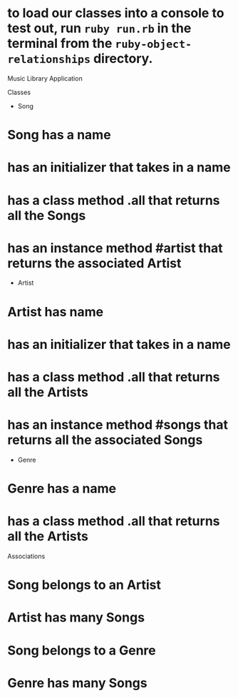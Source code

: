 # to load our classes into a console to test out, run `ruby run.rb` in the terminal from the `ruby-object-relationships` directory.

Music Library Application

Classes

* Song
# Song has a name
# has an initializer that takes in a name
# has a class method .all that returns all the Songs
# has an instance method #artist that returns the associated Artist

* Artist
# Artist has name
# has an initializer that takes in a name
# has a class method .all that returns all the Artists
# has an instance method #songs that returns all the associated Songs

* Genre
# Genre has a name
# has a class method .all that returns all the Artists

Associations

# Song belongs to an Artist
# Artist has many Songs

# Song belongs to a Genre
# Genre has many Songs
